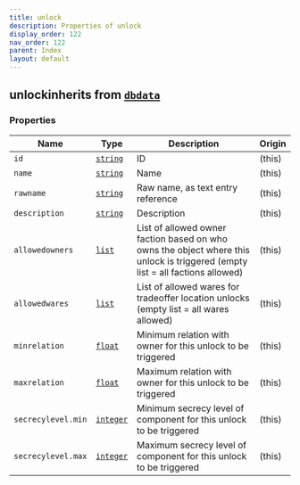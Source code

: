 ```yaml
---
title: unlock
description: Properties of unlock
display_order: 122
nav_order: 122
parent: Index
layout: default
---
```


## unlockinherits from [`dbdata`](./dbdata.html)

### Properties

| Name | Type | Description | Origin |
|------|------|-------------|--------|
| `id` | [`string`](./string.html) | ID | (this) |
| `name` | [`string`](./string.html) | Name | (this) |
| `rawname` | [`string`](./string.html) | Raw name, as text entry reference | (this) |
| `description` | [`string`](./string.html) | Description | (this) |
| `allowedowners` | [`list`](./list.html) | List of allowed owner faction based on who owns the object where this unlock is triggered (empty list = all factions allowed) | (this) |
| `allowedwares` | [`list`](./list.html) | List of allowed wares for tradeoffer location unlocks (empty list = all wares allowed) | (this) |
| `minrelation` | [`float`](./float.html) | Minimum relation with owner for this unlock to be triggered | (this) |
| `maxrelation` | [`float`](./float.html) | Maximum relation with owner for this unlock to be triggered | (this) |
| `secrecylevel.min` | [`integer`](./integer.html) | Minimum secrecy level of component for this unlock to be triggered | (this) |
| `secrecylevel.max` | [`integer`](./integer.html) | Maximum secrecy level of component for this unlock to be triggered | (this) |

